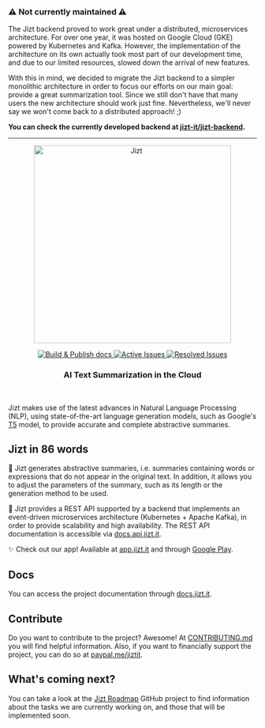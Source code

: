 ### ⚠️ Not currently maintained ⚠️
The Jizt backend proved to work great under a distributed, microservices architecture. For over one year, it was hosted on Google Cloud (GKE) powered by Kubernetes and Kafka. However, the implementation of the architecture on its own actually took most part of our development time, and due to our limited resources, slowed down the arrival of new features.

With this in mind, we decided to migrate the Jizt backend to a simpler monolithic architecture in order to focus our efforts on our main goal: provide a great summarization tool. Since we still don't have that many users the new architecture should work just fine. Nevertheless, we'll never say we won't come back to a distributed approach! ;)

**You can check the currently developed backend at [jizt-it/jizt-backend](https://github.com/jizt-it/jizt-backend).**

---

<p align="center"><img width="400" src="https://github.com/dmlls/jizt/blob/main/img/readme/JIZT-logo.svg" alt="Jizt"></p>

<p align="center" display="inline-block">
  <a href="https://docs.jizt.it">
    <img src="https://github.com/jizt-it/jizt-backend/actions/workflows/build-docs.yml/badge.svg" alt="Build & Publish docs">
  </a>
  <a href="https://deepsource.io/gh/jizt-it/jizt-backend/?ref=repository-badge">
    <img src="https://deepsource.io/gh/jizt-it/jizt-backend.svg/?label=active+issues" alt="Active Issues">
  </a>
  <a href="https://deepsource.io/gh/jizt-it/jizt-backend/?ref=repository-badge">
    <img src="https://deepsource.io/gh/jizt-it/jizt-backend.svg/?label=resolved+issues" alt="Resolved Issues">
  </a>
</p>

<h3 align="center">AI Text Summarization in the Cloud</h3>
<br/>

Jizt makes use of the latest advances in Natural Language Processing (NLP), using state-of-the-art language generation models, such as Google's <a href="https://arxiv.org/abs/1910.10683">T5</a> model, to provide accurate and complete abstractive summaries.

## Jizt in 86 words

📄 Jizt generates abstractive summaries, i.e. summaries containing words or expressions that do not appear in the original text. In addition, it allows you to adjust the parameters of the summary, such as its length or the generation method to be used.

📡 Jizt provides a REST API supported by a backend that implements an event-driven microservices architecture (Kubernetes + Apache Kafka), in order to provide scalability and high availability. The REST API documentation is accessible via [docs.api.jizt.it](https://docs.api.jizt.it).

✨ Check out our app! Available at [app.jizt.it](https://app.jizt.it) and through [Google Play](https://play.google.com/store/apps/details?id=it.jizt.app).

## Docs

You can access the project documentation through [docs.jizt.it](https://docs.jizt.it).

## Contribute

Do you want to contribute to the project? Awesome! At [CONTRIBUTING.md](https://github.com/dmlls/jizt/blob/main/CONTRIBUTING.md) you will find helpful information. Also, if you want to financially support the project, you can do so at [paypal.me/jiztit](https://www.paypal.com/paypalme/jiztit).

## What's coming next?

You can take a look at the [Jizt Roadmap](https://github.com/orgs/jizt-it/projects/1) GitHub project to find information about the tasks we are currently working on, and those that will be implemented soon.
